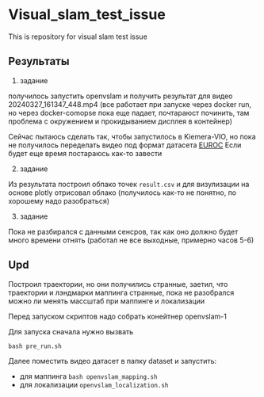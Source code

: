 # Visual_slam_test_issue
This is repository for visual slam test issue

## Результаты

1) задание

получилось запустить openvslam и получить результат для видео 20240327_161347_448.mp4 (все работает при запуске через docker run, но через docker-comopse пока еще падает, почтараюст починить, там проблема с окружением и прокидыванием дисплея в контейнер)

Сейчас пытаюсь сделать так, чтобы запустилось в Kiemera-VIO, но пока не получилось переделать видео под формат датасета [EUROC](https://projects.asl.ethz.ch/datasets/doku.php?id=kmavvisualinertialdatasets)
Если будет еще время постараюсь как-то завести

2) задание

Из результата построил обпако точек ```result.csv``` и для визулизации на основе plotly отрисовал облако (получилось как-то не понятно, по хорошему надо разобраться)

3) задание

Пока не разбирался с данными сенсров, так как оно должно будет много времени отнять (работал не все выходные, примерно часов 5-6)


## Upd

Построил траектории, но они получились странные, заетил, что траектории и лэндмарки маппинга странные, пока не разобрался можно ли менять массштаб при маппинге и локализации

Перед запуском скриптов надо собрать конейтнер openvslam-1

Для запуска сначала нужно вызвать
```
bash pre_run.sh
```

Далее поместить видео датасет в папку dataset и запустить:
- для маппинга ```bash openvslam_mapping.sh```
- для локализации ```openvslam_localization.sh```
